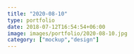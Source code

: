 ```yaml
---
title: "2020-08-10"
type: portfolio
date: 2018-07-12T16:54:54+06:00
image: images/portfolio/2020-08-10.jpg
category: ["mockup","design"]
---
```


